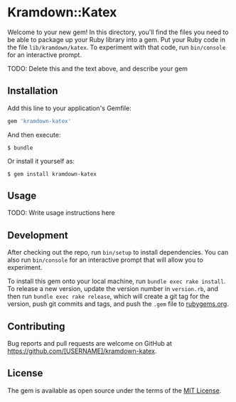 # Kramdown::Katex

Welcome to your new gem! In this directory, you'll find the files you need to be able to package up your Ruby library into a gem. Put your Ruby code in the file `lib/kramdown/katex`. To experiment with that code, run `bin/console` for an interactive prompt.

TODO: Delete this and the text above, and describe your gem

## Installation

Add this line to your application's Gemfile:

```ruby
gem 'kramdown-katex'
```

And then execute:

    $ bundle

Or install it yourself as:

    $ gem install kramdown-katex

## Usage

TODO: Write usage instructions here

## Development

After checking out the repo, run `bin/setup` to install dependencies. You can also run `bin/console` for an interactive prompt that will allow you to experiment.

To install this gem onto your local machine, run `bundle exec rake install`. To release a new version, update the version number in `version.rb`, and then run `bundle exec rake release`, which will create a git tag for the version, push git commits and tags, and push the `.gem` file to [rubygems.org](https://rubygems.org).

## Contributing

Bug reports and pull requests are welcome on GitHub at https://github.com/[USERNAME]/kramdown-katex.

## License

The gem is available as open source under the terms of the [MIT License](http://opensource.org/licenses/MIT).
